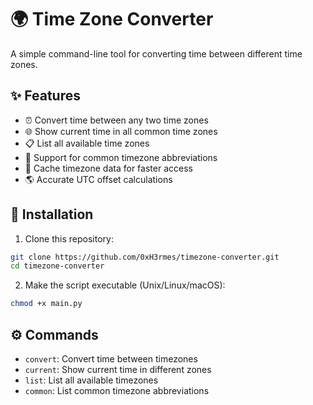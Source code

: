 # 🌍 Time Zone Converter

A simple command-line tool for converting time between different time zones.

## ✨ Features

- ⏰ Convert time between any two time zones
- 🌐 Show current time in all common time zones
- 📋 List all available time zones
- 🔄 Support for common timezone abbreviations
- 💾 Cache timezone data for faster access
- 🌎 Accurate UTC offset calculations

## 🚀 Installation

1. Clone this repository:
```bash
git clone https://github.com/0xH3rmes/timezone-converter.git
cd timezone-converter
```

2. Make the script executable (Unix/Linux/macOS):
```bash
chmod +x main.py
```

## ⚙️ Commands

- `convert`: Convert time between timezones
- `current`: Show current time in different zones
- `list`: List all available timezones
- `common`: List common timezone abbreviations
